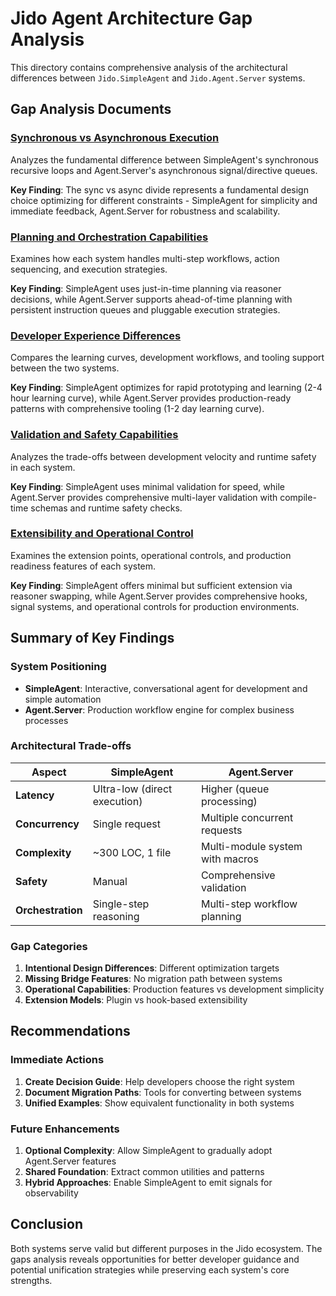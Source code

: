 # Jido Agent Architecture Gap Analysis

This directory contains comprehensive analysis of the architectural differences between `Jido.SimpleAgent` and `Jido.Agent.Server` systems.

## Gap Analysis Documents

### [Synchronous vs Asynchronous Execution](sync_vs_async_execution.md)
Analyzes the fundamental difference between SimpleAgent's synchronous recursive loops and Agent.Server's asynchronous signal/directive queues.

**Key Finding**: The sync vs async divide represents a fundamental design choice optimizing for different constraints - SimpleAgent for simplicity and immediate feedback, Agent.Server for robustness and scalability.

### [Planning and Orchestration Capabilities](planning_and_orchestration.md)
Examines how each system handles multi-step workflows, action sequencing, and execution strategies.

**Key Finding**: SimpleAgent uses just-in-time planning via reasoner decisions, while Agent.Server supports ahead-of-time planning with persistent instruction queues and pluggable execution strategies.

### [Developer Experience Differences](developer_experience.md)
Compares the learning curves, development workflows, and tooling support between the two systems.

**Key Finding**: SimpleAgent optimizes for rapid prototyping and learning (2-4 hour learning curve), while Agent.Server provides production-ready patterns with comprehensive tooling (1-2 day learning curve).

### [Validation and Safety Capabilities](validation_and_safety.md)
Analyzes the trade-offs between development velocity and runtime safety in each system.

**Key Finding**: SimpleAgent uses minimal validation for speed, while Agent.Server provides comprehensive multi-layer validation with compile-time schemas and runtime safety checks.

### [Extensibility and Operational Control](extensibility_and_operations.md)
Examines the extension points, operational controls, and production readiness features of each system.

**Key Finding**: SimpleAgent offers minimal but sufficient extension via reasoner swapping, while Agent.Server provides comprehensive hooks, signal systems, and operational controls for production environments.

## Summary of Key Findings

### System Positioning
- **SimpleAgent**: Interactive, conversational agent for development and simple automation
- **Agent.Server**: Production workflow engine for complex business processes

### Architectural Trade-offs
| Aspect | SimpleAgent | Agent.Server |
|--------|-------------|--------------|
| **Latency** | Ultra-low (direct execution) | Higher (queue processing) |
| **Concurrency** | Single request | Multiple concurrent requests |
| **Complexity** | ~300 LOC, 1 file | Multi-module system with macros |
| **Safety** | Manual | Comprehensive validation |
| **Orchestration** | Single-step reasoning | Multi-step workflow planning |

### Gap Categories

1. **Intentional Design Differences**: Different optimization targets
2. **Missing Bridge Features**: No migration path between systems  
3. **Operational Capabilities**: Production features vs development simplicity
4. **Extension Models**: Plugin vs hook-based extensibility

## Recommendations

### Immediate Actions
1. **Create Decision Guide**: Help developers choose the right system
2. **Document Migration Paths**: Tools for converting between systems
3. **Unified Examples**: Show equivalent functionality in both systems

### Future Enhancements
1. **Optional Complexity**: Allow SimpleAgent to gradually adopt Agent.Server features
2. **Shared Foundation**: Extract common utilities and patterns
3. **Hybrid Approaches**: Enable SimpleAgent to emit signals for observability

## Conclusion

Both systems serve valid but different purposes in the Jido ecosystem. The gaps analysis reveals opportunities for better developer guidance and potential unification strategies while preserving each system's core strengths.
